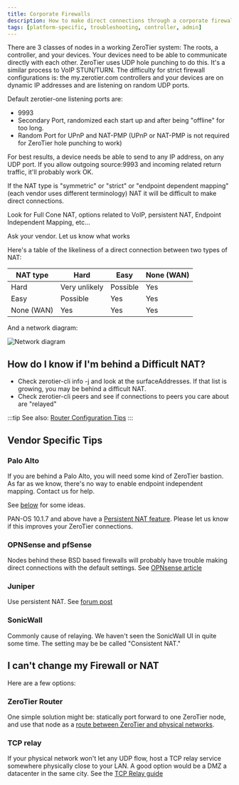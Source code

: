 ```yaml
---
title: Corporate Firewalls
description: How to make direct connections through a corporate firewall
tags: [platform-specific, troubleshooting, controller, admin]
---
```


There are 3 classes of nodes in a working ZeroTier system: The roots, a controller, and your devices. Your devices need to be able to communicate directly with each other. ZeroTier uses UDP hole punching to do this. It's a similar process to VoIP STUN/TURN. The difficulty for strict firewall configurations is: the my.zerotier.com controllers and your devices are on dynamic IP addresses and are listening on random UDP ports.

Default zerotier-one listening ports are:

- 9993
- Secondary Port, randomized each start up and after being "offline" for too long.
- Random Port for UPnP and NAT-PMP (UPnP or NAT-PMP is not required for ZeroTier hole punching to work)

For best results, a device needs be able to send to any IP address, on any UDP port. If you allow outgoing source:9993 and incoming related return traffic, it'll probably work OK.

If the NAT type is "symmetric" or "strict" or "endpoint dependent mapping" (each vendor uses different terminology) NAT it will be difficult to make direct connections.

Look for Full Cone NAT, options related to VoIP, persistent NAT, Endpoint Independent Mapping, etc…

Ask your vendor. Let us know what works

Here's a table of the likeliness of a direct connection between two types of NAT:

|NAT type|Hard|Easy|None (WAN)|
|-|-|-|-|
|Hard|Very unlikely|Possible|Yes|
|Easy|Possible|Yes|Yes|
|None (WAN)|Yes|Yes|Yes|

And a network diagram:

![Network diagram](./images/corporate-firewall-01.png)

## How do I know if I'm behind a Difficult NAT?

- Check zerotier-cli info -j and look at the surfaceAddresses. If that list is growing, you may be behind a difficult NAT.
- Check zerotier-cli peers and see if connections to peers you care about are "relayed"

:::tip
See also: [Router Configuration Tips](/routertips.md)
:::

## Vendor Specific Tips

### Palo Alto

If you are behind a Palo Alto, you will need some kind of ZeroTier bastion. As far as we know, there's no way to enable endpoint independent mapping. Contact us for help.

See [below](#i-cant-change-my-firewall-or-nat) for some ideas.

PAN-OS 10.1.7 and above have a [Persistent NAT feature](https://docs.paloaltonetworks.com/pan-os/10-1/pan-os-new-features/networking-features/persistent-nat-for-dipp). Please let us know if this improves your ZeroTier connections.

### OPNSense and pfSense

Nodes behind these BSD based firewalls will probably have trouble making direct connections with the default settings.
See [OPNsense article](/opnsense.md#static-port)

### Juniper

Use persistent NAT. See [forum post](https://discuss.zerotier.com/t/srx-nat-configuration-for-a-zt-appliance/6115)

### SonicWall

Commonly cause of relaying. We haven't seen the SonicWall UI in quite some time. The setting may be be called "Consistent NAT."

## I can't change my Firewall or NAT

Here are a few options:

### ZeroTier Router

One simple solution might be: statically port forward to one ZeroTier node, and use that node as a [route between ZeroTier and physical networks](/route-between-phys-and-virt.md).

### TCP relay

If your physical network won't let any UDP flow, host a TCP relay service somewhere physically close to your LAN. A good option would be a DMZ a datacenter in the same city.
See the [TCP Relay guide](https://github.com/zerotier/pylon?tab=readme-ov-file#reflect-dumb-tcp-relay)
